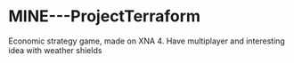 # MINE---ProjectTerraform

Economic strategy game, made on XNA 4. Have multiplayer and interesting idea with weather shields
